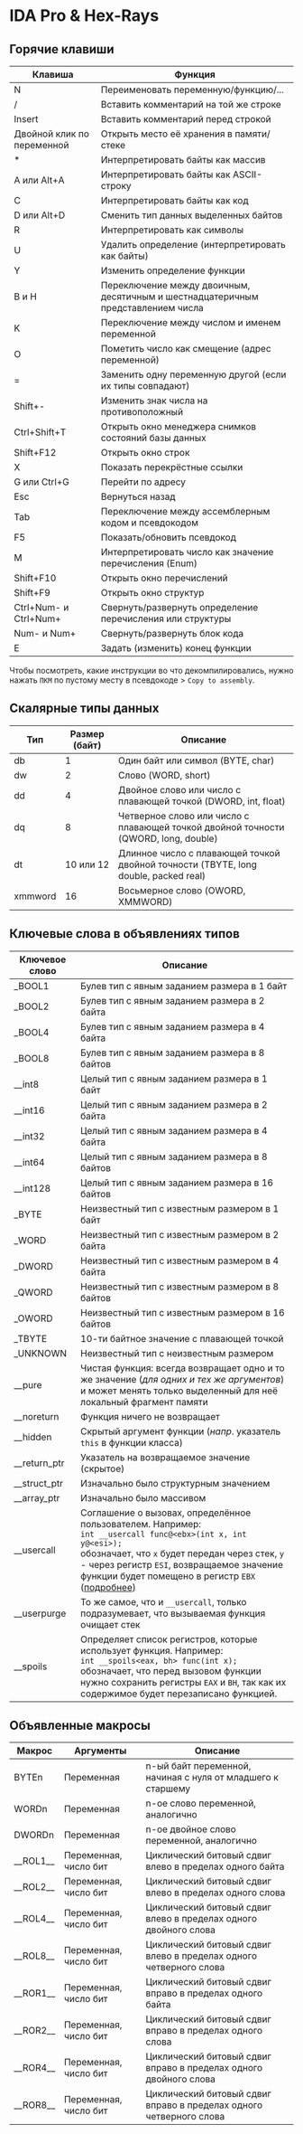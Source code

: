 # IDA Pro & Hex-Rays

## Горячие клавиши

| Клавиша                    | Функция                                                      |
| -------------------------- | ------------------------------------------------------------ |
| N                          | Переименовать переменную/функцию/...                         |
| /                          | Вставить комментарий на той же строке                        |
| Insert                     | Вставить комментарий перед строкой                           |
| Двойной клик по переменной | Открыть место её хранения в памяти/стеке                     |
| *                          | Интерпретировать байты как массив                            |
| A или Alt+A                | Интерпретировать байты как ASCII-строку                      |
| C                          | Интерпретировать байты как код                               |
| D или Alt+D                | Сменить тип данных выделенных байтов                         |
| R                          | Интерпретировать как символы                                 |
| U                          | Удалить определение (интерпретировать как байты)             |
| Y                          | Изменить определение функции                                 |
| B и H                      | Переключение между двоичным, десятичным и шестнадцатеричным представлением числа |
| K                          | Переключение между числом и именем переменной                |
| O                          | Пометить число как смещение (адрес переменной)               |
| =                          | Заменить одну переменную другой (если их типы совпадают)     |
| Shift+-                    | Изменить знак числа на противоположный                       |
| Ctrl+Shift+T               | Открыть окно менеджера снимков состояний базы данных         |
| Shift+F12                  | Открыть окно строк                                           |
| X                          | Показать перекрёстные ссылки                                 |
| G или Ctrl+G               | Перейти по адресу                                            |
| Esc                        | Вернуться назад                                              |
| Tab                        | Переключение между ассемблерным кодом и псевдокодом          |
| F5                         | Показать/обновить псевдокод                                  |
| M                          | Интерпретировать число как значение перечисления (Enum)      |
| Shift+F10                  | Открыть окно перечислений                                    |
| Shift+F9                   | Открыть окно структур                                        |
| Ctrl+Num- и Ctrl+Num+      | Свернуть/развернуть определение перечисления или структуры   |
| Num- и Num+                | Свернуть/развернуть блок кода                                |
| E                          | Задать (изменить) конец функции                              |

Чтобы посмотреть, какие инструкции во что декомпилировались, нужно нажать `ПКМ` по пустому месту в псевдокоде > `Copy to assembly`.



## Скалярные типы данных

| Тип     | Размер (байт) | Описание                                                     |
| ------- | ------------- | ------------------------------------------------------------ |
| db      | 1             | Один байт или символ (BYTE, char)                            |
| dw      | 2             | Слово (WORD, short)                                          |
| dd      | 4             | Двойное слово или число с плавающей точкой (DWORD, int, float) |
| dq      | 8             | Четверное слово или число с плавающей точкой двойной точности (QWORD, long, double) |
| dt      | 10 или 12     | Длинное число с плавающей точкой двойной точности (TBYTE, long double, packed real) |
| xmmword | 16            | Восьмерное слово (OWORD, XMMWORD)                            |



## Ключевые слова в объявлениях типов

| Ключевое слово | Описание                                                     |
| -------------- | ------------------------------------------------------------ |
| _BOOL1         | Булев тип с явным заданием размера в 1 байт                  |
| _BOOL2         | Булев тип с явным заданием размера в 2 байта                 |
| _BOOL4         | Булев тип с явным заданием размера в 4 байта                 |
| _BOOL8         | Булев тип с явным заданием размера в 8 байтов                |
| __int8         | Целый тип с явным заданием размера в 1 байт                  |
| __int16        | Целый тип с явным заданием размера в 2 байта                 |
| __int32        | Целый тип с явным заданием размера в 4 байта                 |
| __int64        | Целый тип с явным заданием размера в 8 байтов                |
| __int128       | Целый тип с явным заданием размера в 16 байтов               |
| _BYTE          | Неизвестный тип с известным размером в 1 байт                |
| _WORD          | Неизвестный тип с известным размером в 2 байта               |
| _DWORD         | Неизвестный тип с известным размером в 4 байта               |
| _QWORD         | Неизвестный тип с известным размером в 8 байтов              |
| _OWORD         | Неизвестный тип с известным размером в 16 байтов             |
| _TBYTE         | 10-ти байтное значение с плавающей точкой                    |
| _UNKNOWN       | Неизвестный тип с неизвестным размером                       |
| __pure         | Чистая функция: всегда возвращает одно и то же значение (*для одних и тех же аргументов*) и может менять только выделенный для неё локальный фрагмент памяти |
| __noreturn     | Функция ничего не возвращает                                 |
| __hidden       | Скрытый аргумент функции (*напр*. указатель `this` в функции класса) |
| __return_ptr   | Указатель на возвращаемое значение (скрытое)                 |
| __struct_ptr   | Изначально было структурным значением                        |
| __array_ptr    | Изначально было массивом                                     |
| __usercall     | Соглашение о вызовах, определённое пользователем. Например:<br /> `int __usercall func@<ebx>(int x, int y@<esi>);`<br />обозначает, что `x` будет передан через стек, `y` - через регистр `ESI`, возвращаемое значение функции будет помещено в регистр `EBX ` ([подробнее](https://www.hex-rays.com/products/ida/support/idadoc/1361.shtml)) |
| __userpurge    | То же самое, что и `__usercall`, только подразумевает, что вызываемая функция очищает стек |
| __spoils       | Определяет список регистров, которые использует функция. Например:<br />`int __spoils<eax, bh> func(int x);`<br />обозначает, что перед вызовом функции нужно сохранить регистры `EAX` и `BH`, так как их содержимое будет перезаписано функцией. |



## Объявленные макросы

| Макрос       | Аргументы             | Описание                                                     |
| ------------ | --------------------- | ------------------------------------------------------------ |
| BYTEn        | Переменная            | n-ый байт переменной, начиная с нуля от младшего к старшему  |
| WORDn        | Переменная            | n-ое слово переменной, аналогично                            |
| DWORDn       | Переменная            | n-ое двойное слово переменной, аналогично                    |
| \_\_ROL1\_\_ | Переменная, число бит | Циклический битовый сдвиг влево в пределах одного байта      |
| \_\_ROL2\_\_ | Переменная, число бит | Циклический битовый сдвиг влево в пределах одного слова      |
| \_\_ROL4\_\_ | Переменная, число бит | Циклический битовый сдвиг влево в пределах одного двойного слова |
| \_\_ROL8\_\_ | Переменная, число бит | Циклический битовый сдвиг влево в пределах одного четверного слова |
| \_\_ROR1_\_  | Переменная, число бит | Циклический битовый сдвиг вправо в пределах одного байта     |
| \_\_ROR2_\_  | Переменная, число бит | Циклический битовый сдвиг вправо в пределах одного слова     |
| \_\_ROR4_\_  | Переменная, число бит | Циклический битовый сдвиг вправо в пределах одного двойного слова |
| \_\_ROR8_\_  | Переменная, число бит | Циклический битовый сдвиг вправо в пределах одного четверного слова |

